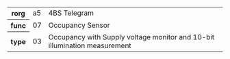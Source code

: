 <table>
    <tr>
      <th>rorg</th>
      <td>a5</td>
      <td>4BS Telegram</td>
    </tr>
    <tr>
      <th>func</th>
      <td>07</td>
      <td>Occupancy Sensor</td>
    </tr>
    <tr>
      <th>type</th>
      <td>03</td>
      <td>Occupancy with Supply voltage monitor and 10-bit illumination measurement</td>
    </tr>
  </table>